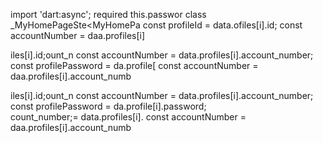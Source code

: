 import 'dart:async';
    required this.passwor
class _MyHomePageSte<MyHomePa       const profileId = data.ofiles[i].id;
        const accountNumber = daa.profiles[i]

iles[i].id;ount_n
        const accountNumber = data.profiles[i].account_number;
        const profilePassword = da.profile[
        const accountNumber = daa.profiles[i].account_numb

iles[i].id;ount_n
        const accountNumber = data.profiles[i].account_number;
        const profilePassword = da.profile[i].password;   
count_number;= data.profiles[i].
        const accountNumber = daa.profiles[i].account_numb
